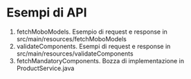 # Esempi di API

1) fetchMoboModels. Esempio di request e response in src/main/resources/fetchMoboModels
2) validateComponents. Esempi di request e response in src/main/resources/validateComponents
3) fetchMandatoryComponents. Bozza di implementazione in ProductService.java